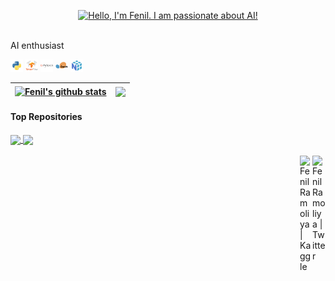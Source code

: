 <p align="center"><a href="https://fenil210.github.io"><img width="80%" alt="Hello, I'm Fenil. I am passionate about AI!" src="./assets/gh-readme-header.png" /></a></p>

<br />
AI enthusiast

<code><img height="20" alt="python" src="https://raw.githubusercontent.com/github/explore/master/topics/python/python.png"></code>
<code><img height="20" alt="tensorflow" src="https://raw.githubusercontent.com/github/explore/master/topics/tensorflow/tensorflow.png"></code>
<code><img height="20" alt="pytorch" src="https://raw.githubusercontent.com/github/explore/master/topics/pytorch/pytorch.png"></code>
<code><img height="20" alt="scikit-learn" src="https://raw.githubusercontent.com/github/explore/master/topics/scikit-learn/scikit-learn.png"></code>
<code><img height="20" alt="numpy" src="https://raw.githubusercontent.com/github/explore/master/topics/numpy/numpy.png"></code>

| <a href="https://github.com/fenil210/github-readme-stats"><img align="center" src="https://github-readme-stats.vercel.app/api?username=fenil210&show_icons=true&include_all_commits=true&theme=buefy&hide_border=true" alt="Fenil's github stats" /></a> | <a href="https://github.com/fenil210/github-readme-stats"><img align="center" src="https://github-readme-stats.vercel.app/api/top-langs/?username=fenil210&layout=compact&theme=buefy&hide_border=true" /></a> |
| ------------- | ------------- |

#### Top Repositories

<a href="https://github.com/fenil210/AI-Projects">
  <img align="center" src="https://github-readme-stats.vercel.app/api/pin/?username=fenil210&repo=AI-Projects&theme=buefy" />
</a>
<a href="https://github.com/fenil210/Machine-Learning-Algorithms">
  <img align="center" src="https://github-readme-stats.vercel.app/api/pin/?username=fenil210&repo=Machine-Learning-Algorithms&theme=buefy" />
</a>

<br />
<br />

<a href="https://twitter.com/fenil210">
  <img align="right" alt="Fenil Ramoliya | Twitter" width="21px" src="https://raw.githubusercontent.com/anuraghazra/anuraghazra/master/assets/twitter.svg" />
</a>
<a href="https://www.kaggle.com/ramoliyafenil">
  <img align="right" alt="Fenil Ramoliya | Kaggle" width="20px" src="https://raw.githubusercontent.com/anuraghazra/anuraghazra/master/assets/kaggle.svg" />
</a>
